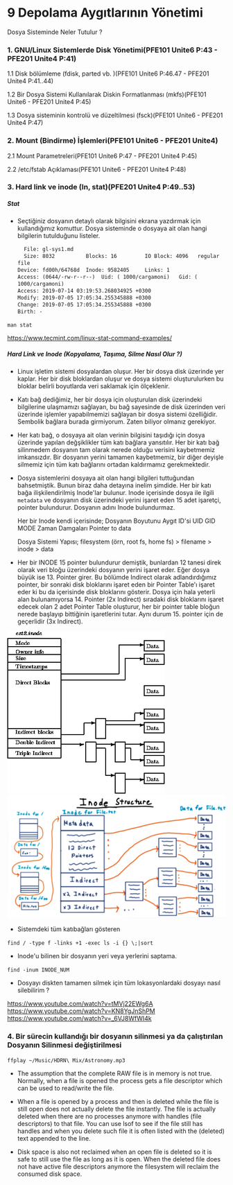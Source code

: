# 9 Depolama Aygıtlarının Yönetimi

Dosya Sisteminde Neler Tutulur ?

### 1. GNU/Linux Sistemlerde Disk Yönetimi(PFE101 Unite6 P:43  - PFE201 Unite4 P:41)
  
  1.1 Disk bölümleme (fdisk, parted vb. )(PFE101 Unite6 P:46.47 - PFE201 Unite4 P:41..44)
  
  1.2 Bir Dosya Sistemi Kullanılarak Diskin Formatlanması (mkfs)(PFE101 Unite6 - PFE201 Unite4 P:45)
  
  1.3 Dosya sisteminin kontrolü ve düzeltilmesi (fsck)(PFE101 Unite6 - PFE201 Unite4 P:47)

### 2. Mount (Bindirme) İşlemleri(PFE101 Unite6 - PFE201 Unite4)
  
  2.1 Mount Parametreleri(PFE101 Unite6 P:47 - PFE201 Unite4 P:45)
  
  2.2 /etc/fstab Açıklaması(PFE101 Unite6 - PFE201 Unite4 P:48)

### 3. Hard link ve inode (ln, stat)(PFE201 Unite4 P:49..53)

##### Stat
- Seçtiğiniz dosyanın detaylı olarak bilgisini ekrana yazdırmak için kullandığımız komuttur. Dosya sisteminde o dosyaya ait olan hangi bilgilerin tutulduğunu listeler.

        File: gl-sys1.md
        Size: 8032      	Blocks: 16         IO Block: 4096   regular file
      Device: fd00h/64768d	Inode: 9582405     Links: 1
      Access: (0644/-rw-r--r--)  Uid: ( 1000/cargamoni)   Gid: ( 1000/cargamoni)
      Access: 2019-07-14 03:19:53.268034925 +0300
      Modify: 2019-07-05 17:05:34.255345888 +0300
      Change: 2019-07-05 17:05:34.255345888 +0300
      Birth: -

`man stat`

https://www.tecmint.com/linux-stat-command-examples/

##### Hard Link ve Inode (Kopyalama, Taşıma, Silme Nasıl Olur ?)

- Linux işletim sistemi dosyalardan oluşur. Her bir dosya disk üzerinde yer kaplar. Her bir disk bloklardan oluşur ve dosya sistemi oluşturulurken bu bloklar belirli boyutlarda veri saklamak için ölçeklenir. 

- Katı bağ dediğimiz, her bir dosya için oluşturulan disk üzerindeki bilgilerine ulaşmamızı sağlayan, bu bağ sayesinde de disk üzerinden veri üzerinde işlemler yapabilmemizi sağlayan bir dosya sistemi özelliğidir. Sembolik bağlara burada girmiyorum. Zaten biliyor olmanız gerekiyor.

- Her katı bağ, o dosyaya ait olan verinin bilgisini taşıdığı için dosya üzerinde yapılan değşiklikler tüm katı bağlara yansıtılır. Her bir katı bağ silinmedem dosyanın tam olarak nerede olduğu verisini kaybetmemiz imkansızdır. Bir dosyanın yerini tamamen kaybetmemiz, bir diğer deyişle silmemiz için tüm katı bağlarını ortadan kaldırmamız gerekmektedir.

- Dosya sistemlerini dosyaya ait olan hangi bilgileri tuttuğundan bahsetmiştik. Bunun biraz daha detayına inelim şimdide. Her bir katı bağa ilişkilendirilmiş Inode'lar bulunur. Inode içerisinde dosya ile ilgili `metadata` ve dosyanın disk üzerindeki yerini işaret eden 15 adet işaretçi, pointer bulundurur. Dosyanın adını Inode bulundurmaz.


    Her bir Inode kendi içerisinde;
    Dosyanın Boyutunu
    Aygıt ID'si
    UID
    GID
    MODE
    Zaman Damgaları
    Pointer to data

    Dosya Sistemi Yapısı;
    filesystem (örn, root fs, home fs) > filename > inode > data

 - Her bir INODE 15 pointer bulundurur demiştik, bunlardan 12 tanesi direk olarak veri bloğu üzerindeki dosyanın yerini işaret eder. Eğer dosya büyük ise 13. Pointer girer. Bu bölümde Indirect olarak adlandırdığımız pointer, bir sonraki disk bloklarını işaret eden bir Pointer Table'ı işaret eder ki bu da içerisinde disk bloklarını gösterir. Dosya için hala yeterli alan bulunamıyorsa 14. Pointer (2x Indirect) sıradaki disk bloklarını işaret edecek olan 2 adet Pointer Table oluşturur, her bir pointer table bloğun nerede başlayıp bittiğinin işaretlerini tutar. Aynı durum 15. pointer için de geçerlidir (3x Indirect). 

![Inode](resimler/09gnuSys-inode.gif)
![Inode](resimler/09gnuSys-inode2.png)

- Sistemdeki tüm katıbağları gösteren


`find / -type f -links +1 -exec ls -i {} \;|sort`

- Inode'u bilinen bir dosyanın yeri veya yerlerini saptama.


`find -inum INODE_NUM`

- Dosyayı diskten tamamen silmek için tüm lokasyonlardaki dosyayı nasıl silebilirim ?

https://www.youtube.com/watch?v=tMVj22EWg6A
https://www.youtube.com/watch?v=KN8YgJnShPM
https://www.youtube.com/watch?v=_6VJ8WfWI4k

### 4. Bir sürecin kullandığı bir dosyanın silinmesi ya da çalıştırılan Dosyanın Silinmesi değiştirilmesi

`ffplay ~/Music/HDRN\ Mix/Astronomy.mp3`

- The assumption that the complete RAW file is in memory is not true. Normally, when a file is opened the process gets a file descriptor which can be used to read/write the file.

- When a file is opened by a process and then is deleted while the file is still open does not actually delete the file instantly. The file is actually deleted when there are no processes anymore with handles (file descriptors) to that file. You can use lsof to see if the file still has handles and when you delete such file it is often listed with the (deleted) text appended to the line.

- Disk space is also not reclaimed when an open file is deleted so it is safe to still use the file as long as it is open. When the deleted file does not have active file descriptors anymore the filesystem will reclaim the consumed disk space.
